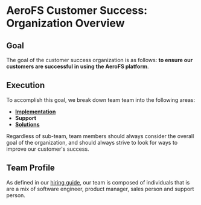 # AeroFS Customer Success: Organization Overview

## Goal

The goal of the customer success organization is as follows: <strong>to ensure
our customers are successful in using the AeroFS platform</strong>.

## Execution

To accomplish this goal, we break down team team into the following areas:

* <strong>[Implementation](./implementation.html)</strong>
* <strong>Support</strong>
* <strong>[Solutions](./solutions.html)</strong>

Regardless of sub-team, team members should always consider the overall goal of
the organization, and should always strive to look for ways to improve our
customer's success.

## Team Profile

As defined in our [hiring guide](../hiring/customer-success-engineer.html), our
team is composed of individuals that is are a mix of software engineer, product
manager, sales person and support person.
